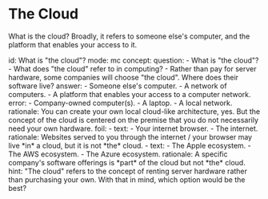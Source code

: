 # The Cloud

What is the cloud? Broadly, it refers to someone else's computer, and the platform that enables your access to it.

<xprocket-element>
id: What is "the cloud"?
mode: mc
concept:
  question:
  - What is "the cloud"?
  - What does "the cloud" refer to in computing?
  - Rather than pay for server hardware, some companies will choose "the cloud". Where does their software live?
  answer:
  - Someone else's computer.
  - A network of computers.
  - A platform that enables your access to a computer network.
  error:
  - Company-owned computer(s).
  - A laptop.
  - A local network.
    rationale: You can create your own local cloud-like architecture, yes. But the concept of the cloud is centered on the premise that you do not necessarily need your own hardware.
  foil:
  - text:
    - Your internet browser.
    - The internet.
    rationale: Websites served to you through the internet / your browser may live *in* a cloud, but it is not *the* cloud.
  - text: 
    - The Apple ecosystem.
    - The AWS ecosystem.
    - The Azure ecosystem.
    rationale: A specific company's software offerings is *part* of the cloud but not *the* cloud.
  hint: "The cloud" refers to the concept of renting server hardware rather than purchasing your own. With that in mind, which option would be the best?
</xprocket-element>
